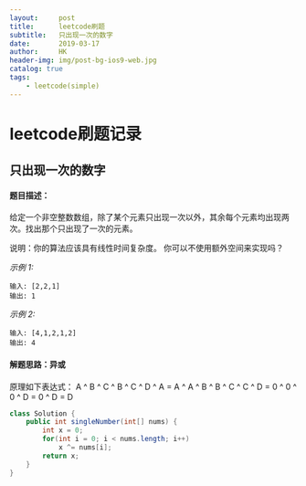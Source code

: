 ```yaml
---
layout:     post
title:      leetcode刷题
subtitle:   只出现一次的数字
date:       2019-03-17
author:     HK
header-img: img/post-bg-ios9-web.jpg
catalog: true
tags:
    - leetcode(simple)
---
```

# leetcode刷题记录
## 只出现一次的数字

#### 题目描述：
给定一个非空整数数组，除了某个元素只出现一次以外，其余每个元素均出现两次。找出那个只出现了一次的元素。

说明：你的算法应该具有线性时间复杂度。 你可以不使用额外空间来实现吗？

*示例 1:*

    输入: [2,2,1]
    输出: 1


*示例 2:*

    输入: [4,1,2,1,2]
    输出: 4
    
    
#### 解题思路：异或
原理如下表达式：
    A ^ B ^ C ^ B ^ C ^ D ^ A
    = A ^ A ^ B ^ B ^ C ^ C ^ D
    = 0 ^ 0 ^ 0 ^ D
    = 0 ^ D
    = D
```java
class Solution {
    public int singleNumber(int[] nums) {
        int x = 0;
        for(int i = 0; i < nums.length; i++)
            x ^= nums[i];
        return x;
    }
}
```
